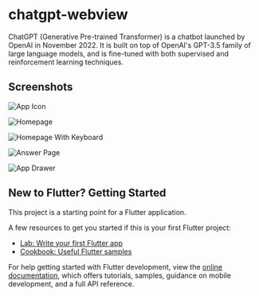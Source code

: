 # chatgpt-webview

ChatGPT (Generative Pre-trained Transformer) is a chatbot launched by OpenAI in November 2022. It is built on top of OpenAI's GPT-3.5 family of large language models, and is fine-tuned with both supervised and reinforcement learning techniques.

## Screenshots
![App Icon](https://user-images.githubusercontent.com/62181222/209953421-d2155e4f-41c6-4803-be94-2a37cb4cc2f6.jpg)

![Homepage](https://user-images.githubusercontent.com/62181222/209953414-ccbd5af6-405d-476e-a493-e624027ed1a8.jpg)

![Homepage With Keyboard](https://user-images.githubusercontent.com/62181222/209953407-54df55fb-2a4a-441d-a1dc-49788fe7bb6a.jpg)

![Answer Page](https://user-images.githubusercontent.com/62181222/209953426-5206e5d5-320d-49b1-aaf3-8a8376e345f5.jpg)

![App Drawer](https://user-images.githubusercontent.com/62181222/209953423-5780b592-f767-414b-86dd-4d49f6d0cec9.jpg)

## New to Flutter? Getting Started

This project is a starting point for a Flutter application.

A few resources to get you started if this is your first Flutter project:

- [Lab: Write your first Flutter app](https://docs.flutter.dev/get-started/codelab)
- [Cookbook: Useful Flutter samples](https://docs.flutter.dev/cookbook)

For help getting started with Flutter development, view the
[online documentation](https://docs.flutter.dev/), which offers tutorials,
samples, guidance on mobile development, and a full API reference.
